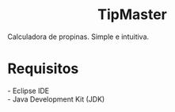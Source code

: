 <h1 align="center" id="title">TipMaster</h1>

<p id="description">Calculadora de propinas. Simple e intuitiva.</p>

<h1>Requisitos</h1>
- Eclipse IDE<br/>
- Java Development Kit (JDK)



